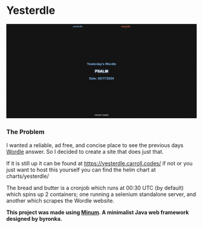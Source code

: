 # Yesterdle

![Screenshot](docs/yesterdle_screenshot.png)

### The Problem

I wanted a reliable, ad free, and concise place to see the previous days [Wordle](https://www.nytimes.com/games/wordle/index.html) answer. So I decided to create a site that does just that.

If it is still up it can be found at https://yesterdle.carroll.codes/ if not or you just want to host this yourself you can find the helm chart at charts/yesterdle/

The bread and butter is a cronjob which runs at 00:30 UTC (by default) which spins up 2 containers; one running a selenium standalone server, and another which scrapes the Wordle website.

**This project was made using [Minum](https://github.com/byronka/minum). A minimalist Java web framework designed by byronka.**